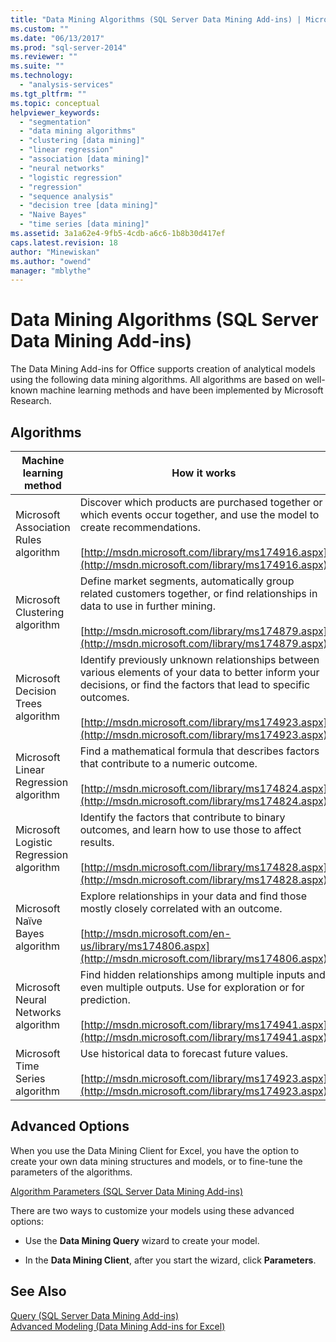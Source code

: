 ```yaml
---
title: "Data Mining Algorithms (SQL Server Data Mining Add-ins) | Microsoft Docs"
ms.custom: ""
ms.date: "06/13/2017"
ms.prod: "sql-server-2014"
ms.reviewer: ""
ms.suite: ""
ms.technology: 
  - "analysis-services"
ms.tgt_pltfrm: ""
ms.topic: conceptual
helpviewer_keywords: 
  - "segmentation"
  - "data mining algorithms"
  - "clustering [data mining]"
  - "linear regression"
  - "association [data mining]"
  - "neural networks"
  - "logistic regression"
  - "regression"
  - "sequence analysis"
  - "decision tree [data mining]"
  - "Naive Bayes"
  - "time series [data mining]"
ms.assetid: 3a1a62e4-9fb5-4cdb-a6c6-1b8b30d417ef
caps.latest.revision: 18
author: "Minewiskan"
ms.author: "owend"
manager: "mblythe"
---
```

# Data Mining Algorithms (SQL Server Data Mining Add-ins)
  The Data Mining Add-ins for Office supports creation of analytical models using the following data mining algorithms. All algorithms are based on well-known machine learning methods and have been implemented by Microsoft Research.  
  
## Algorithms  
  
|Machine learning method|How it works|  
|-----------------------------|------------------|  
|Microsoft Association Rules  algorithm|Discover which products are purchased together or which events occur together, and use the model to create recommendations.<br /><br /> [http://msdn.microsoft.com/library/ms174916.aspx](http://msdn.microsoft.com/library/ms174916.aspx)|  
|Microsoft Clustering algorithm|Define market segments, automatically group related customers together, or find relationships in data to use in further mining.<br /><br /> [http://msdn.microsoft.com/library/ms174879.aspx](http://msdn.microsoft.com/library/ms174879.aspx)|  
|Microsoft Decision Trees algorithm|Identify previously unknown relationships between various elements of your data to better inform your decisions, or find the factors that lead to specific outcomes.<br /><br /> [http://msdn.microsoft.com/library/ms174923.aspx](http://msdn.microsoft.com/library/ms174923.aspx)|  
|Microsoft Linear Regression algorithm|Find a mathematical formula that describes factors that contribute to a numeric outcome.<br /><br /> [http://msdn.microsoft.com/library/ms174824.aspx](http://msdn.microsoft.com/library/ms174824.aspx)|  
|Microsoft Logistic Regression algorithm|Identify the factors that contribute to binary outcomes, and learn how to use those to affect results.<br /><br /> [http://msdn.microsoft.com/library/ms174828.aspx](http://msdn.microsoft.com/library/ms174828.aspx)|  
|Microsoft Naïve Bayes algorithm|Explore relationships in your data and find those mostly closely correlated with an outcome.<br /><br /> [http://msdn.microsoft.com/en-us/library/ms174806.aspx](http://msdn.microsoft.com/library/ms174806.aspx)|  
|Microsoft Neural Networks algorithm|Find hidden relationships among multiple inputs and even multiple outputs. Use for exploration or for prediction.<br /><br /> [http://msdn.microsoft.com/library/ms174941.aspx](http://msdn.microsoft.com/library/ms174941.aspx)|  
|Microsoft Time Series algorithm|Use historical data to forecast future values.<br /><br /> [http://msdn.microsoft.com/library/ms174923.aspx](http://msdn.microsoft.com/library/ms174923.aspx)|  
  
## Advanced Options  
 When you use the Data Mining Client for Excel, you have the option to create your own data mining structures and models, or to fine-tune the parameters of the algorithms.  
  
 [Algorithm Parameters &#40;SQL Server Data Mining Add-ins&#41;](algorithm-parameters-sql-server-data-mining-add-ins.md)  
  
 There are two ways to customize your models using these advanced options:  
  
-   Use the **Data Mining Query** wizard to create your model.  
  
-   In the **Data Mining Client**, after you start the wizard, click **Parameters**.  
  
## See Also  
 [Query &#40;SQL Server Data Mining Add-ins&#41;](query-sql-server-data-mining-add-ins.md)   
 [Advanced Modeling &#40;Data Mining Add-ins for Excel&#41;](advanced-modeling-data-mining-add-ins-for-excel.md)  
  
  